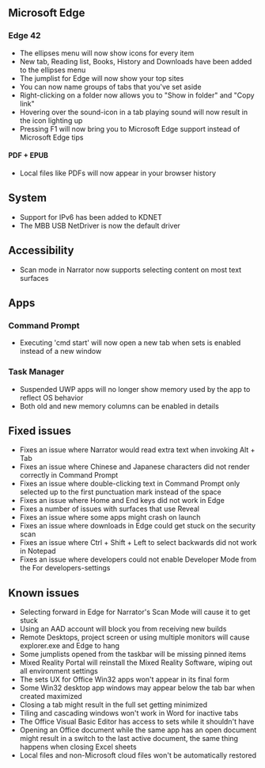## Microsoft Edge
### Edge 42
- The ellipses menu will now show icons for every item
- New tab, Reading list, Books, History and Downloads have been added to the ellipses menu
- The jumplist for Edge will now show your top sites
- You can now name groups of tabs that you've set aside
- Right-clicking on a folder now allows you to "Show in folder" and "Copy link"
- Hovering over the sound-icon in a tab playing sound will now result in the icon lighting up
- Pressing F1 will now bring you to Microsoft Edge support instead of Microsoft Edge tips

#### PDF + EPUB
- Local files like PDFs will now appear in your browser history

## System
- Support for IPv6 has been added to KDNET
- The MBB USB NetDriver is now the default driver

## Accessibility
- Scan mode in Narrator now supports selecting content on most text surfaces

## Apps
### Command Prompt
- Executing 'cmd start' will now open a new tab when sets is enabled instead of a new window

### Task Manager
- Suspended UWP apps will no longer show memory used by the app to reflect OS behavior
- Both old and new memory columns can be enabled in details

## Fixed issues
- Fixes an issue where Narrator would read extra text when invoking Alt + Tab
- Fixes an issue where Chinese and Japanese characters did not render correctly in Command Prompt
- Fixes an issue where double-clicking text in Command Prompt only selected up to the first punctuation mark instead of the space
- Fixes an issue where Home and End keys did not work in Edge
- Fixes a number of issues with surfaces that use Reveal
- Fixes an issue where some apps might crash on launch
- Fixes an issue where downloads in Edge could get stuck on the security scan
- Fixes an issue where Ctrl + Shift + Left to select backwards did not work in Notepad
- Fixes an issue where developers could not enable Developer Mode from the For developers-settings

## Known issues
- Selecting forward in Edge for Narrator's Scan Mode will cause it to get stuck
- Using an AAD account will block you from receiving new builds
- Remote Desktops, project screen or using multiple monitors will cause explorer.exe and Edge to hang
- Some jumplists opened from the taskbar will be missing pinned items
- Mixed Reality Portal will reinstall the Mixed Reality Software, wiping out all environment settings
- The sets UX for Office Win32 apps won't appear in its final form
- Some Win32 desktop app windows may appear below the tab bar when created maximized
- Closing a tab might result in the full set getting minimized
- Tiling and cascading windows won't work in Word for inactive tabs
- The Office Visual Basic Editor has access to sets while it shouldn't have
- Opening an Office document while the same app has an open document might result in a switch to the last active document, the same thing happens when closing Excel sheets
- Local files and non-Microsoft cloud files won't be automatically restored